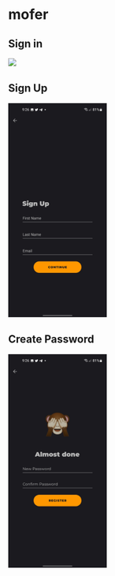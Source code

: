 # mofer


## Sign in
<img src="[https://raw.githubusercontent.com/heMoonK1d/mofer-mobile-frontend/master/img/1.jpg](https://raw.githubusercontent.com/TheMoonK1d/mofer-mobile-frontend/master/img/1.jpg?token=GHSAT0AAAAAACFFHK6RIKQEFCV6AOTMAQQEZGXZYFA)" width="200" />

## Sign Up
<img src="https://raw.githubusercontent.com/TheMoonK1d/food-rating-system-android/master/screens/Screenshot_20230121-092617_Rate.jpg" width="200" />

## Create Password
<img src="https://raw.githubusercontent.com/TheMoonK1d/food-rating-system-android/master/screens/Screenshot_20230121-092620_Rate.jpg" width="200" />
